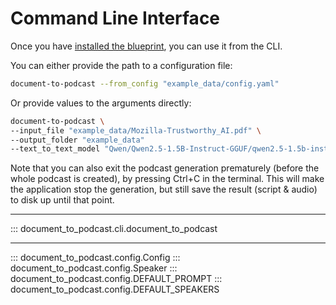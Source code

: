 # Command Line Interface

Once you have [installed the blueprint](./getting-started.md), you can use it from the CLI.

You can either provide the path to a configuration file:

```bash
document-to-podcast --from_config "example_data/config.yaml"
```

Or provide values to the arguments directly:


```bash
document-to-podcast \
--input_file "example_data/Mozilla-Trustworthy_AI.pdf" \
--output_folder "example_data"
--text_to_text_model "Qwen/Qwen2.5-1.5B-Instruct-GGUF/qwen2.5-1.5b-instruct-q8_0.gguf"
```

Note that you can also exit the podcast generation prematurely (before the whole podcast is created), by pressing Ctrl+C in the terminal. This will make the application stop the generation, but still save the result (script & audio) to disk up until that point.

---

::: document_to_podcast.cli.document_to_podcast

---

::: document_to_podcast.config.Config
::: document_to_podcast.config.Speaker
::: document_to_podcast.config.DEFAULT_PROMPT
::: document_to_podcast.config.DEFAULT_SPEAKERS
